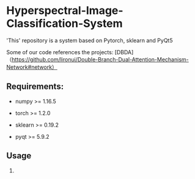# Hyperspectral-Image-Classification-System

'This' repository is a system based on Pytorch, sklearn and PyQt5 

Some of our code references the projects:
[DBDA]（https://github.com/lironui/Double-Branch-Dual-Attention-Mechanism-Network#network）


## Requirements:
* numpy >= 1.16.5  
- torch >= 1.2.0  
* sklearn >= 0.19.2  
- pyqt >= 5.9.2  

## Usage
1. 
